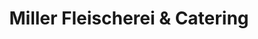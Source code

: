 ---
title: "Miller Fleischerei & Catering"
url: /biebergemuend/miller-fleischerei-und-catering/
shop: Metzgerei
---